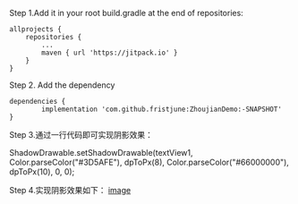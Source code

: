 Step 1.Add it in your root build.gradle at the end of repositories:

	allprojects {
		repositories {
			...
			maven { url 'https://jitpack.io' }
		}
	}
 
 
Step 2. Add the dependency

	dependencies {
	        implementation 'com.github.fristjune:ZhoujianDemo:-SNAPSHOT'
	}
	
Step 3.通过一行代码即可实现阴影效果：

ShadowDrawable.setShadowDrawable(textView1, Color.parseColor("#3D5AFE"), dpToPx(8),
    Color.parseColor("#66000000"), dpToPx(10), 0, 0);
  
  
Step 4.实现阴影效果如下：
[image](https://github.com/872822645/danxuankuangDemo/blob/master/1.jpg)

